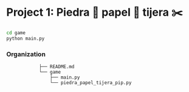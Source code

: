  # Project 1: Piedra :mount_fuji:  papel :scroll:  tijera :scissors:  
 

 
 ```zsh
 cd game
 python main.py
 ```
### Organization

                ├── README.md
                └── game       
                    ├── main.py
                    └── piedra_papel_tijera_pip.py
